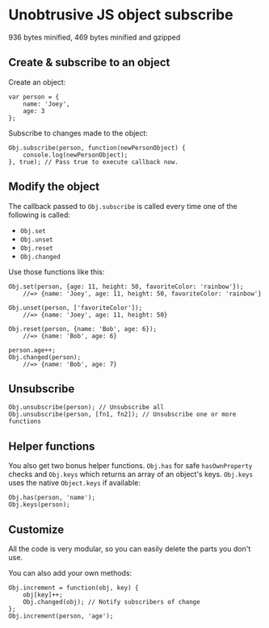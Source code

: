 Unobtrusive JS object subscribe
===============================

936 bytes minified, 469 bytes minified and gzipped


## Create & subscribe to an object

Create an object:
```
var person = {
	name: 'Joey',
	age: 3
};
```

Subscribe to changes made to the object:
```
Obj.subscribe(person, function(newPersonObject) {
	console.log(newPersonObject);
}, true); // Pass true to execute callback now.
```


## Modify the object

The callback passed to `Obj.subscribe` is called every time one of the following is called:

 - `Obj.set`
 - `Obj.unset`
 - `Obj.reset`
 - `Obj.changed`

Use those functions like this:
```
Obj.set(person, {age: 11, height: 50, favoriteColor: 'rainbow'});
	//=> {name: 'Joey', age: 11, height: 50, favoriteColor: 'rainbow'}

Obj.unset(person, ['favoriteColor']);
	//=> {name: 'Joey', age: 11, height: 50}

Obj.reset(person, {name: 'Bob', age: 6});
	//=> {name: 'Bob', age: 6}

person.age++;
Obj.changed(person);
	//=> {name: 'Bob', age: 7}
```


## Unsubscribe

```
Obj.unsubscribe(person); // Unsubscribe all
Obj.unsubscribe(person, [fn1, fn2]); // Unsubscribe one or more functions
```


## Helper functions

You also get two bonus helper functions. `Obj.has` for safe `hasOwnProperty` checks and `Obj.keys` which returns an array of an object's keys. `Obj.keys` uses the native `Object.keys` if available:
```
Obj.has(person, 'name');
Obj.keys(person);
```


## Customize

All the code is very modular, so you can easily delete the parts you don't use.

You can also add your own methods:
```
Obj.increment = function(obj, key) {
	obj[key]++;
	Obj.changed(obj); // Notify subscribers of change
};
Obj.increment(person, 'age');
```
